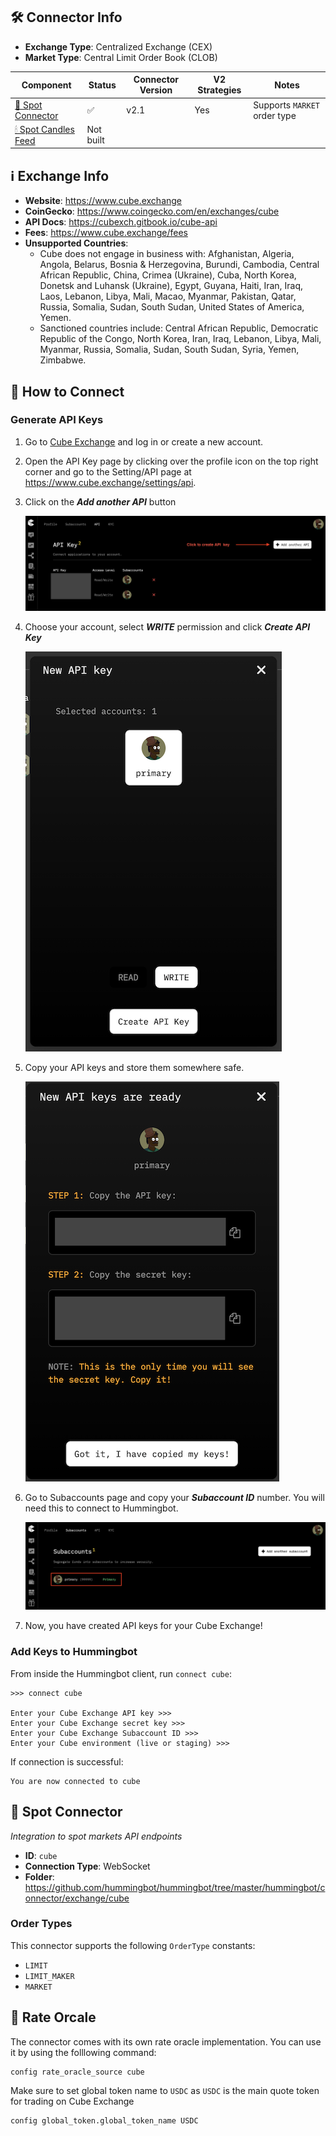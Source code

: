 ## 🛠 Connector Info

- **Exchange Type**: Centralized Exchange (CEX)
- **Market Type**: Central Limit Order Book (CLOB)

| Component | Status | Connector Version | V2 Strategies | Notes | 
| --------- | ------ | ----------------- |  ------------ | ----- |
| [🔀 Spot Connector](#spot-connector) | ✅ | v2.1 | Yes | Supports `MARKET` order type
| [🕯 Spot Candles Feed](#spot-candles-feed) | Not built | 

## ℹ️ Exchange Info

- **Website**: <https://www.cube.exchange>
- **CoinGecko**: <https://www.coingecko.com/en/exchanges/cube>
- **API Docs**: <https://cubexch.gitbook.io/cube-api>
- **Fees**: <https://www.cube.exchange/fees>
- **Unsupported Countries**:
  - Cube does not engage in business with: Afghanistan, Algeria, Angola, Belarus, Bosnia & Herzegovina, Burundi, Cambodia, Central African Republic, China, Crimea (Ukraine), Cuba, North Korea, Donetsk and Luhansk (Ukraine), Egypt, Guyana, Haiti, Iran, Iraq, Laos, Lebanon, Libya, Mali, Macao, Myanmar, Pakistan, Qatar, Russia, Somalia, Sudan, South Sudan, United States of America, Yemen.
  - Sanctioned countries include: Central African Republic, Democratic Republic of the Congo, North Korea, Iran, Iraq, Lebanon, Libya, Mali, Myanmar, Russia, Somalia, Sudan, South Sudan, Syria, Yemen, Zimbabwe.

## 🔑 How to Connect

### Generate API Keys

1. Go to [Cube Exchange](https://www.cube.exchange/) and log in or create a new account.

2. Open the API Key page by clicking over the profile icon on the top right corner and go to the Setting/API page at https://www.cube.exchange/settings/api.
   
3. Click on the ***Add another API*** button

    ![Create API](cube-api1.png)

4. Choose your account, select ***WRITE*** permission and click ***Create API Key***
  
    ![API Persmission](cube-api2.png)

5. Copy your API keys and store them somewhere safe. 
    
    ![Get API Key](cube-api3.png)

6. Go to Subaccounts page and copy your ***Subaccount ID*** number. You will need this to connect to Hummingbot.

    ![Subaccount ID](cube-api4.png)

77. Now, you have created API keys for your Cube Exchange!

### Add Keys to Hummingbot

From inside the Hummingbot client, run `connect cube`:

```
>>> connect cube

Enter your Cube Exchange API key >>>
Enter your Cube Exchange secret key >>>
Enter your Cube Exchange Subaccount ID >>>
Enter your Cube environment (live or staging) >>>
```

If connection is successful:

```
You are now connected to cube
```


## 🔀 Spot Connector
*Integration to spot markets API endpoints*

- **ID**: `cube`
- **Connection Type**: WebSocket
- **Folder**: <https://github.com/hummingbot/hummingbot/tree/master/hummingbot/connector/exchange/cube>

### Order Types

This connector supports the following `OrderType` constants:

- `LIMIT`
- `LIMIT_MAKER`
- `MARKET`

## 🔮 Rate Orcale
The connector comes with its own rate oracle implementation. You can use it by using the folllowing command:

```
config rate_oracle_source cube
```

Make sure to set global token name to `USDC` as `USDC` is the main quote token for trading on Cube Exchange

```
config global_token.global_token_name USDC
```
